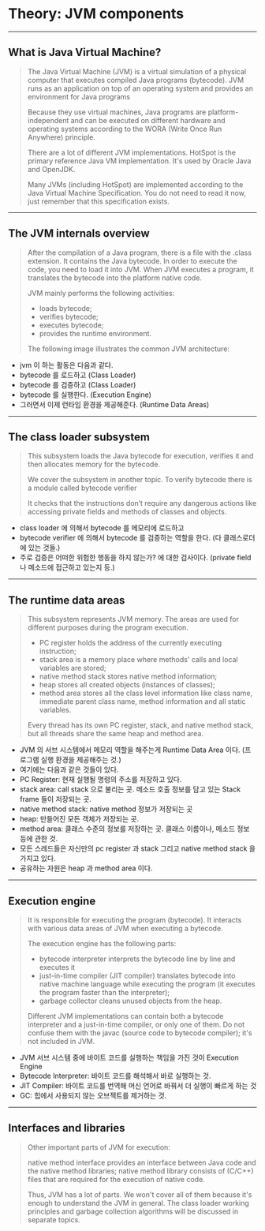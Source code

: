 # Theory: JVM components

***

## What is Java Virtual Machine?

> The Java Virtual Machine (JVM) is a virtual simulation of a physical computer that executes compiled Java programs (bytecode). JVM runs as an application on top of an operating system and provides an environment for Java programs
>
> Because they use virtual machines, Java programs are platform-independent and can be executed on different hardware and operating systems according to the WORA (Write Once Run Anywhere) principle.
>
> There are a lot of different JVM implementations. HotSpot is the primary reference Java VM implementation. It's used by Oracle Java and OpenJDK.
>
> Many JVMs (including HotSpot) are implemented according to the Java Virtual Machine Specification. You do not need to read it now, just remember that this specification exists.
  
***

## The JVM internals overview

> After the compilation of a Java program, there is a file with the .class extension. It contains the Java bytecode. In order to execute the code, you need to load it into JVM. When JVM executes a program, it translates the bytecode into the platform native code.
>  
> JVM mainly performs the following activities:
> 
> - loads bytecode;
> - verifies bytecode;
> - executes bytecode;
> - provides the runtime environment.
>
> The following image illustrates the common JVM architecture:
  
- jvm 이 하는 활동은 다음과 같다.
- bytecode 를 로드하고 (Class Loader)
- bytecode 를 검증하고 (Class Loader)
- bytecode 를 실행한다. (Execution Engine)
- 그러면서 이제 런타임 환경을 제공해준다. (Runtime Data Areas) 

***

## The class loader subsystem

> This subsystem loads the Java bytecode for execution, verifies it and then allocates memory for the bytecode. 
>
> We cover the subsystem in another topic. To verify bytecode there is a module called bytecode verifier
>
> It checks that the instructions don’t require any dangerous actions like accessing private fields and methods of classes and objects.

- class loader 에 의해서 bytecode 를 메모리에 로드하고
- bytecode verifier 에 의해서 bytecode 를 검증하는 역할을 한다. (다 클래스로더에 있는 것들.)
- 주로 검증은 어떠한 위험한 행동을 하지 않는가? 에 대한 검사이다. (private field 나 메소드에 접근하고 있는지 등.)

***

## The runtime data areas

> This subsystem represents JVM memory. The areas are used for different purposes during the program execution.
> 
> - PC register holds the address of the currently executing instruction;
> - stack area is a memory place where methods' calls and local variables are stored;
> - native method stack stores native method information;
> - heap stores all created objects (instances of classes);
> - method area stores all the class level information like class name, immediate parent class name, method information and all static variables.
> 
> Every thread has its own PC register, stack, and native method stack, but all threads share the same heap and method area.

- JVM 의 서브 시스템에서 메모리 역할을 해주는게 Runtime Data Area 이다. (프로그램 실행 환경을 제공해주는 것.) 
- 여기에는 다음과 같은 것들이 있다.
- PC Register: 현재 실행될 명령의 주소를 저장하고 있다. 
- stack area: call stack 으로 불리는 곳. 메소드 호출 정보를 담고 있는 Stack frame 들이 저장되는 곳. 
- native method stack: native method 정보가 저장되는 곳
- heap: 만들어진 모든 객체가 저장되는 곳.
- method area: 클래스 수준의 정보를 저장하는 곳. 클래스 이름이나, 메소드 정보 등에 관한 것.
- 모든 스레드들은 자신만의 pc register 과 stack 그리고 native method stack 을 가지고 있다. 
- 공유하는 자원은 heap 과 method area 이다. 

***

## Execution engine

> It is responsible for executing the program (bytecode). It interacts with various data areas of JVM when executing a bytecode.
> 
> The execution engine has the following parts:
> 
> - bytecode interpreter interprets the bytecode line by line and executes it
> - just-in-time compiler (JIT compiler) translates bytecode into native machine language while executing the program (it executes the program faster than the interpreter);
> - garbage collector cleans unused objects from the heap.
> 
> Different JVM implementations can contain both a bytecode interpreter and a just-in-time compiler, or only one of them. Do not confuse them with the javac (source code to bytecode compiler); it's not included in JVM.

- JVM 서브 시스템 중에 바이트 코드를 실행하는 책임을 가진 것이 Execution Engine
- Bytecode Interpreter: 바이트 코드를 해석해서 바로 실행하는 것.
- JIT Compiler: 바이트 코드를 번역해 머신 언어로 바꿔서 더 실행이 빠르게 하는 것
- GC: 힙에서 사용되지 않는 오브젝트를 제거하는 것.  

***

## Interfaces and libraries

> Other important parts of JVM for execution:
>
> native method interface provides an interface between Java code and the native method libraries;
> native method library consists of (C/C++) files that are required for the execution of native code.
> 
> Thus, JVM has a lot of parts. We won't cover all of them because it's enough to understand the JVM in general. The class loader working principles and garbage collection algorithms will be discussed in separate topics.


